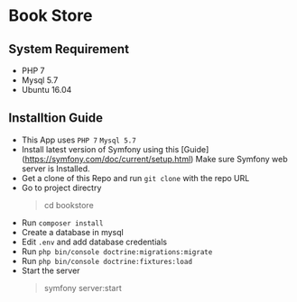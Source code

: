 # Book Store
## System Requirement 

- PHP 7
- Mysql 5.7 
- Ubuntu 16.04

## Installtion Guide

- This App uses `PHP 7` `Mysql 5.7` 
- Install latest version of Symfony using this [Guide] (https://symfony.com/doc/current/setup.html) 
Make sure Symfony web server is Installed.
- Get a clone of this Repo and run `git clone` with the repo URL
- Go to project directry 
  > cd bookstore
- Run `composer install`
- Create a database in mysql
- Edit `.env` and add database credentials
- Run `php bin/console doctrine:migrations:migrate`
- Run `php bin/console doctrine:fixtures:load`
- Start the server 
  > symfony server:start
